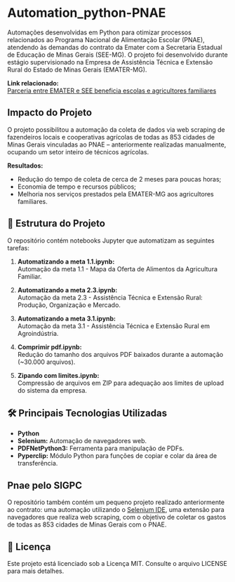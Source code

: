 # Automation_python-PNAE

Automações desenvolvidas em Python para otimizar processos relacionados ao Programa Nacional de Alimentação Escolar (PNAE), atendendo às demandas do contrato da Emater com a Secretaria Estadual de Educação de Minas Gerais (SEE-MG). O projeto foi desenvolvido durante estágio supervisionado na Empresa de Assistência Técnica e Extensão Rural do Estado de Minas Gerais (EMATER-MG).

**Link relacionado:**  
[Parceria entre EMATER e SEE beneficia escolas e agricultores familiares](https://www.educacao.mg.gov.br/parceria-entre-emater-e-see-beneficia-escolas-e-agricultores-familiares/)

## Impacto do Projeto

O projeto possibilitou a automação da coleta de dados via web scraping de fazendeiros locais e cooperativas agrícolas de todas as 853 cidades de Minas Gerais vinculadas ao PNAE – anteriormente realizadas manualmente, ocupando um setor inteiro de técnicos agrícolas.

**Resultados:**
- Redução do tempo de coleta de cerca de 2 meses para poucas horas;
- Economia de tempo e recursos públicos;
- Melhoria nos serviços prestados pela EMATER-MG aos agricultores familiares.

## 📁 Estrutura do Projeto

O repositório contém notebooks Jupyter que automatizam as seguintes tarefas:

1. **Automatizando a meta 1.1.ipynb:**  
   Automação da meta 1.1 - Mapa da Oferta de Alimentos da Agricultura Familiar.

2. **Automatizando a meta 2.3.ipynb:**  
   Automação da meta 2.3 - Assistência Técnica e Extensão Rural: Produção, Organização e Mercado.

3. **Automatizando a meta 3.1.ipynb:**  
   Automação da meta 3.1 - Assistência Técnica e Extensão Rural em Agroindústria.

4. **Comprimir pdf.ipynb:**  
   Redução do tamanho dos arquivos PDF baixados durante a automação (~30.000 arquivos).

5. **Zipando com limites.ipynb:**  
   Compressão de arquivos em ZIP para adequação aos limites de upload do sistema da empresa.

## 🛠️ Principais Tecnologias Utilizadas

- **Python**
- **Selenium:** Automação de navegadores web.
- **PDFNetPython3:** Ferramenta para manipulação de PDFs.
- **Pyperclip:** Módulo Python para funções de copiar e colar da área de transferência.

## Pnae pelo SIGPC

O repositório também contém um pequeno projeto realizado anteriormente ao contrato: uma automação utilizando o [Selenium IDE](https://www.selenium.dev/selenium-ide/), uma extensão para navegadores que realiza web scraping, com o objetivo de coletar os gastos de todas as 853 cidades de Minas Gerais com o PNAE.

## 📄 Licença

Este projeto está licenciado sob a Licença MIT. Consulte o arquivo LICENSE para mais detalhes.
